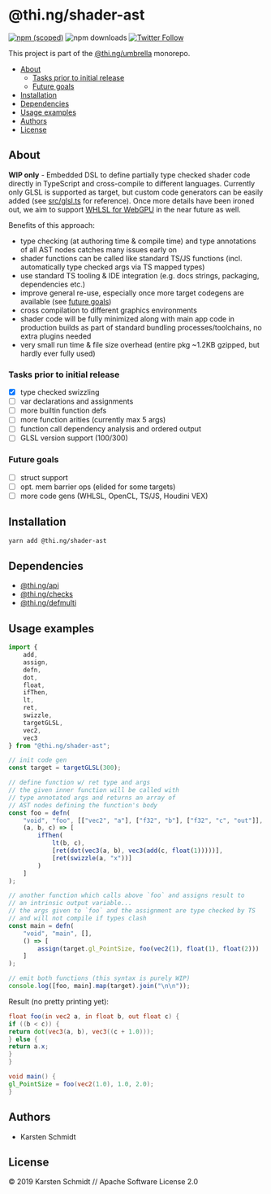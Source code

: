 # @thi.ng/shader-ast

[![npm (scoped)](https://img.shields.io/npm/v/@thi.ng/shader-ast.svg)](https://www.npmjs.com/package/@thi.ng/shader-ast)
![npm downloads](https://img.shields.io/npm/dm/@thi.ng/shader-ast.svg)
[![Twitter Follow](https://img.shields.io/twitter/follow/thing_umbrella.svg?style=flat-square&label=twitter)](https://twitter.com/thing_umbrella)

This project is part of the
[@thi.ng/umbrella](https://github.com/thi-ng/umbrella/) monorepo.

<!-- TOC depthFrom:2 depthTo:3 -->

- [About](#about)
    - [Tasks prior to initial release](#tasks-prior-to-initial-release)
    - [Future goals](#future-goals)
- [Installation](#installation)
- [Dependencies](#dependencies)
- [Usage examples](#usage-examples)
- [Authors](#authors)
- [License](#license)

<!-- /TOC -->

## About

**WIP only** - Embedded DSL to define partially type checked shader code
directly in TypeScript and cross-compile to different languages.
Currently only GLSL is supported as target, but custom code generators
can be easily added (see
[src/glsl.ts](https://github.com/thi-ng/umbrella/tree/feature/webgl/packages/shader-ast/src/glsl.ts)
for reference). Once more details have been ironed out, we aim to
support [WHLSL for WebGPU](https://github.com/gpuweb/WHLSL) in the near future as well.

Benefits of this approach:

- type checking (at authoring time & compile time) and type annotations
  of all AST nodes catches many issues early on
- shader functions can be called like standard TS/JS functions (incl.
  automatically type checked args via TS mapped types)
- use standard TS tooling & IDE integration (e.g. docs strings, packaging, dependencies etc.)
- improve general re-use, especially once more target codegens are
  available (see [future goals](#future-goals))
- cross compilation to different graphics environments
- shader code will be fully minimized along with main app code in
  production builds as part of standard bundling processes/toolchains,
  no extra plugins needed
- very small run time & file size overhead (entire pkg ~1.2KB gzipped, but hardly ever fully used)

### Tasks prior to initial release

- [x] type checked swizzling
- [ ] var declarations and assignments
- [ ] more builtin function defs
- [ ] more function arities (currently max 5 args)
- [ ] function call dependency analysis and ordered output
- [ ] GLSL version support (100/300)

### Future goals

- [ ] struct support
- [ ] opt. mem barrier ops (elided for some targets)
- [ ] more code gens (WHLSL, OpenCL, TS/JS, Houdini VEX)

## Installation

```bash
yarn add @thi.ng/shader-ast
```

## Dependencies

- [@thi.ng/api](https://github.com/thi-ng/umbrella/tree/master/packages/api)
- [@thi.ng/checks](https://github.com/thi-ng/umbrella/tree/master/packages/checks)
- [@thi.ng/defmulti](https://github.com/thi-ng/umbrella/tree/master/packages/defmulti)

## Usage examples

```ts
import {
    add,
    assign,
    defn,
    dot,
    float,
    ifThen,
    lt,
    ret,
    swizzle,
    targetGLSL,
    vec2,
    vec3
} from "@thi.ng/shader-ast";

// init code gen
const target = targetGLSL(300);

// define function w/ ret type and args
// the given inner function will be called with
// type annotated args and returns an array of
// AST nodes defining the function's body
const foo = defn(
    "void", "foo", [["vec2", "a"], ["f32", "b"], ["f32", "c", "out"]],
    (a, b, c) => [
        ifThen(
            lt(b, c),
            [ret(dot(vec3(a, b), vec3(add(c, float(1)))))],
            [ret(swizzle(a, "x"))]
        )
    ]
);

// another function which calls above `foo` and assigns result to
// an intrinsic output variable...
// the args given to `foo` and the assignment are type checked by TS
// and will not compile if types clash
const main = defn(
    "void", "main", [],
    () => [
        assign(target.gl_PointSize, foo(vec2(1), float(1), float(2)))
    ]
);

// emit both functions (this syntax is purely WIP)
console.log([foo, main].map(target).join("\n\n"));
```

Result (no pretty printing yet):

```glsl
float foo(in vec2 a, in float b, out float c) {
if ((b < c)) {
return dot(vec3(a, b), vec3((c + 1.0)));
} else {
return a.x;
}
}

void main() {
gl_PointSize = foo(vec2(1.0), 1.0, 2.0);
}
```

## Authors

- Karsten Schmidt

## License

&copy; 2019 Karsten Schmidt // Apache Software License 2.0
